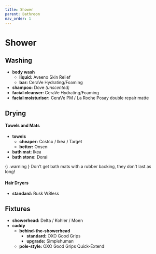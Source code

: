 ```yaml
---
title: Shower
parent: Bathroom
nav_order: 1
---
```

# Shower

## Washing

- **body wash** 
	- **liquid:** Aveeno Skin Relief
	- **bar:** CeraVe Hydrating/Foaming
- **shampoo:** Dove *(unscented)*
- **facial cleanser:** CeraVe Hydrating/Foaming
- **facial moisturiser:** CeraVe PM / La Roche Posay double repair matte

## Drying

#### Towels and Mats

- **towels**
	- **cheaper:** Costco / Ikea / Target
	- **better:** Onsen 
- **bath mat:** Ikea
- **bath stone:** Dorai

{: .warning }
Don't get bath mats with a rubber backing, they don't last as long!

#### Hair Dryers

- **standard:** Rusk W8less


## Fixtures

- **showerhead:** Delta / Kohler / Moen
- **caddy**
	- **behind-the-showerhead** 
		- **standard:** OXO Good Grips
		- **upgrade:** Simplehuman
	- **pole-style:** OXO Good Grips Quick-Extend

